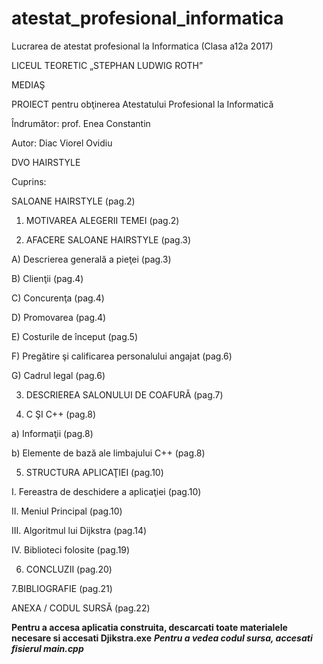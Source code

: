 # atestat_profesional_informatica
Lucrarea de atestat profesional la Informatica (Clasa a12a 2017)

LICEUL TEORETIC „STEPHAN LUDWIG ROTH”

MEDIAŞ

PROIECT pentru obţinerea Atestatului Profesional la Informatică


Îndrumător: prof. Enea Constantin


Autor: Diac Viorel Ovidiu


DVO HAIRSTYLE


Cuprins:


SALOANE HAIRSTYLE	(pag.2)

1. MOTIVAREA ALEGERII TEMEI	(pag.2)

2. AFACERE SALOANE HAIRSTYLE	(pag.3)

A)	Descrierea generală a pieţei	(pag.3)

B)	Clienţii	(pag.4)

C)	Concurenţa	(pag.4)

D)	Promovarea	(pag.4)

E)	Costurile de început	(pag.5)

F)	Pregătire şi calificarea personalului angajat	(pag.6)

G)	Cadrul legal	(pag.6)

3. DESCRIEREA SALONULUI DE COAFURĂ	(pag.7)

4. C ŞI C++	(pag.8)

a)	Informaţii	(pag.8)

b)	Elemente de bază ale limbajului C++	(pag.8)

5. STRUCTURA APLICAŢIEI	 (pag.10)

I.	Fereastra de deschidere a aplicaţiei	(pag.10)

II.	Meniul Principal	(pag.10)

III.	Algoritmul lui Dijkstra	(pag.14)

IV.	Biblioteci folosite	(pag.19)

6. CONCLUZII	(pag.20)


7.BIBLIOGRAFIE	(pag.21)

ANEXA / CODUL SURSĂ	(pag.22)

**Pentru a accesa aplicatia construita, descarcati toate materialele necesare si accesati Djikstra.exe**
***Pentru a vedea codul sursa, accesati fisierul main.cpp***
